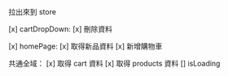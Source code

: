 拉出來到 store

[x] cartDropDown: 
  [x]  刪除資料

[x] homePage:
  [x] 取得新品資料
  [x] 新增購物車

共通全域：
  [x] 取得 cart 資料
  [x] 取得 products 資料
  [] isLoading
